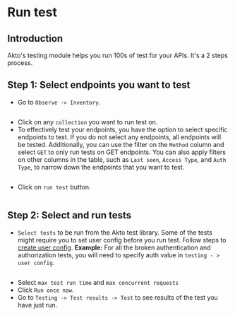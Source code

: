 # Run test

## Introduction

Akto's testing module helps you run 100s of test for your APIs. It's a 2 steps process.

## Step 1: Select endpoints you want to test

* Go to `Observe -> Inventory`.

<figure><img src="../../.gitbook/assets/Frame 20 (2).png" alt=""><figcaption></figcaption></figure>

* Click on any `collection` you want to run test on.
* To effectively test your endpoints, you have the option to select specific endpoints to test. If you do not select any endpoints, all endpoints will be tested. Additionally, you can use the filter on the `Method` column and select `GET` to only run tests on GET endpoints. You can also apply filters on other columns in the table, such as `Last seen`, `Access Type`, and `Auth Type`, to narrow down the endpoints that you want to test.

<figure><img src="../../.gitbook/assets/Frame 21 (1).png" alt=""><figcaption></figcaption></figure>

* Click on `run test` button.

<figure><img src="../../.gitbook/assets/Frame 22 (1).png" alt=""><figcaption></figcaption></figure>

##

## Step 2: Select and run tests

* `Select tests` to be run from the Akto test library. Some of the tests might require you to set user config before you run test. Follow steps to [create user config](create-user-config.md). **Example:** For all the broken authentication and authorization tests, you will need to specify auth value in `testing - > user config`.

<figure><img src="../../.gitbook/assets/Screenshot 2023-01-26 at 4.10.52 PM.png" alt=""><figcaption></figcaption></figure>

* Select `max test run time` and `max concurrent requests`
* Click `Run once now`.
* Go to `Testing -> Test results -> Test` to see results of the test you have just run.

<figure><img src="../../.gitbook/assets/Frame 23 (1).png" alt=""><figcaption></figcaption></figure>
